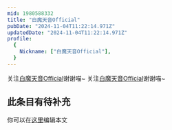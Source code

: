 ```yaml
---
mid: 1980588332
title: "白魔天音Official"
pubDate: "2024-11-04T11:22:14.971Z"
updatedDate: "2024-11-04T11:22:14.971Z"
profile:
  {
    Nickname: ["白魔天音Official"],
  }
---
```


关注[白魔天音Official](https://space.bilibili.com/1980588332)谢谢喵~ 关注[白魔天音Official](https://space.bilibili.com/1980588332)谢谢喵~

## 此条目有待补充
你可以在[这里](https://github.com/Yuhanawa/VTuber.ICU-Content/edit/master/v/白魔天音Official/index.md)编辑本文
